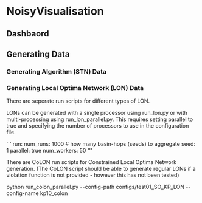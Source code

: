 # NoisyVisualisation

## Dashbaord

## Generating Data

### Generating Algorithm (STN) Data

### Generating Local Optima Network (LON) Data

There are seperate run scripts for different types of LON.

LONs can be generated with a single processor using run_lon.py or with multi-processing using run_lon_parallel.py.
This requires setting parallel to true and specifying the number of processors to use in the configuration file.

'''
run:
  num_runs: 1000  # how many basin-hops (seeds) to aggregate
  seed: 1
  parallel: true
  num_workers: 50
'''

There are CoLON run scripts for Constrained Local Optima Network generation.
(The CoLON script should be able to generate regular LONs if a violation function is not provided - however this has not been tested)

python run_colon_parallel.py --config-path configs/test01_SO_KP_LON --config-name kp10_colon

